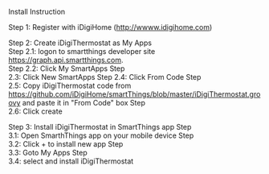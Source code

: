 Install Instruction

Step 1: Register with iDigiHome (http://wwww.idigihome.com) 

Step 2: Create iDigiThermostat as My Apps <br>
Step 2.1: logon to smartthings developer site https://graph.api.smartthings.com. <br>
Step 2.2: Click My SmartApps Step <br>
2.3: Click New SmartApps Step 2.4: Click From Code Step <br>
2.5: Copy iDigiThermostat code from https://github.com/iDigiHome/smartThings/blob/master/iDigiThermostat.groovy and paste it in "From Code" box Step <br>
2.6: Click create<br>

Step 3: Install iDigiThermostat in SmartThings app Step <br>
3.1: Open SmarthThings app on your mobile device Step <br>
3.2: Click + to install new app Step <br>
3.3: Goto My Apps Step <br>
3.4: select and install iDigiThermostat<br>
